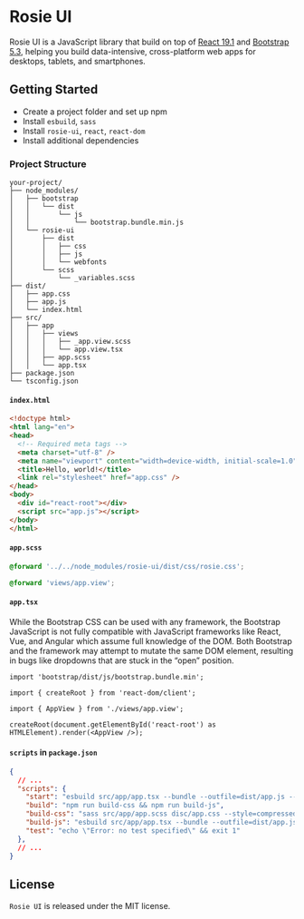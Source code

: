 # Rosie UI

Rosie UI is a JavaScript library that build on top of [React 19.1](https://react.dev/) and [Bootstrap 5.3](https://getbootstrap.com), helping you build data-intensive, cross-platform web apps for desktops, tablets, and smartphones.

## Getting Started

- Create a project folder and set up npm
- Install `esbuild`, `sass`
- Install `rosie-ui`, `react`, `react-dom`
- Install additional dependencies

### Project Structure

```
your-project/
├── node_modules/
│   ├── bootstrap
│   │   └── dist
│   │       └── js
│   │           └── bootstrap.bundle.min.js
│   └── rosie-ui
│       ├── dist
│       │   ├── css
│       │   ├── js
│       │   └── webfonts
│       └── scss
│           └── _variables.scss
├── dist/
│   ├── app.css
│   ├── app.js
│   └── index.html
├── src/
│   ├── app
│   │   ├── views
│   │   │   ├── _app.view.scss
│   │   │   └── app.view.tsx
│   │   ├── app.scss
│   │   └── app.tsx
├── package.json
└── tsconfig.json
```

#### `index.html`

```html
<!doctype html>
<html lang="en">
<head>
  <!-- Required meta tags -->
  <meta charset="utf-8" />
  <meta name="viewport" content="width=device-width, initial-scale=1.0" />
  <title>Hello, world!</title>
  <link rel="stylesheet" href="app.css" />
</head>
<body>
  <div id="react-root"></div>
  <script src="app.js"></script>
</body>
</html>
```

#### `app.scss`

```scss
@forward '../../node_modules/rosie-ui/dist/css/rosie.css';

@forward 'views/app.view';
```

#### `app.tsx`

While the Bootstrap CSS can be used with any framework, the Bootstrap JavaScript is not fully compatible with JavaScript frameworks like React, Vue, and Angular which assume full knowledge of the DOM. Both Bootstrap and the framework may attempt to mutate the same DOM element, resulting in bugs like dropdowns that are stuck in the “open” position.

```tsx
import 'bootstrap/dist/js/bootstrap.bundle.min';

import { createRoot } from 'react-dom/client';

import { AppView } from './views/app.view';

createRoot(document.getElementById('react-root') as HTMLElement).render(<AppView />);
```

#### `scripts` in `package.json`

```json
{
  // ...
  "scripts": {
    "start": "esbuild src/app/app.tsx --bundle --outfile=dist/app.js --loader:.tsx=tsx --format=iife --watch",
    "build": "npm run build-css && npm run build-js",
    "build-css": "sass src/app/app.scss disc/app.css --style=compressed --no-source-map",
    "build-js": "esbuild src/app/app.tsx --bundle --outfile=dist/app.js --loader:.tsx=tsx --format=iife",
    "test": "echo \"Error: no test specified\" && exit 1"
  },
  // ...
}
```

## License

`Rosie UI` is released under the MIT license.